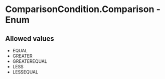 

# ComparisonCondition.Comparison - Enum



## Allowed values

* EQUAL
* GREATER
* GREATEREQUAL
* LESS
* LESSEQUAL
